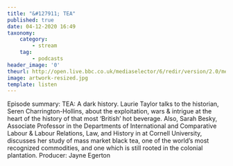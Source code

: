 ```yaml
---
title: "&#127911; TEA"
published: true
date: 04-12-2020 16:49
taxonomy:
    category:
        - stream
    tag:
        - podcasts
header_image: '0'
theurl: http://open.live.bbc.co.uk/mediaselector/6/redir/version/2.0/mediaset/audio-nondrm-download/proto/http/vpid/p0909hfr.mp3
image: artwork-resized.jpg
template: listen
--- 
```

Episode summary: TEA: A dark history. Laurie Taylor talks to the historian, Seren Charrington-Hollins, about the exploitation, wars & intrigue at the heart of the history of that most ‘British’ hot beverage. Also, Sarah Besky, Associate Professor in the Departments of International and Comparative Labour & Labour Relations, Law, and History in at Cornell University, discusses her study of mass market black tea, one of the world’s most recognized commodities, and one which is still rooted in the colonial plantation. Producer: Jayne Egerton
